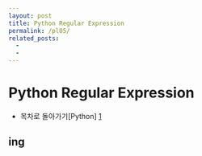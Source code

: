 ```yaml
---
layout: post
title: Python Regular Expression
permalink: /pl05/
related_posts:
  -
  - 
---
```


# Python Regular Expression


- 목차로 돌아가기[Python] [1]

[1]: https://aminsc.github.io/pl/


## ing
